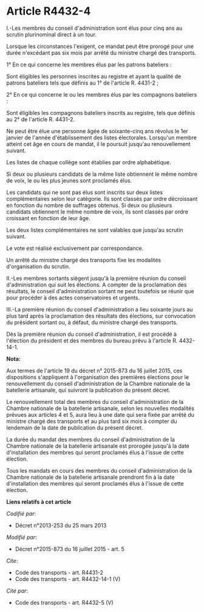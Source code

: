 # Article R4432-4

I.-Les membres du conseil d'administration sont élus pour cinq ans au scrutin plurinominal direct à un tour. 

Lorsque les circonstances l'exigent, ce mandat peut être prorogé pour une durée n'excédant pas six mois par arrêté du
ministre chargé des transports. 

1° En ce qui concerne les membres élus par les patrons bateliers : 

Sont éligibles les personnes inscrites au registre et ayant la qualité de patrons bateliers tels que définis au 1° de
l'article R. 4431-2 ; 

2° En ce qui concerne le ou les membres élus par les compagnons bateliers : 

Sont éligibles les compagnons bateliers inscrits au registre, tels que définis au 2° de l'article R. 4431-2. 

Ne peut être élue une personne âgée de soixante-cinq ans révolus le 1er janvier de l'année d'établissement des listes
électorales. Lorsqu'un membre atteint cet âge en cours de mandat, il le poursuit jusqu'au renouvellement suivant. 

Les listes de chaque collège sont établies par ordre alphabétique. 

Si deux ou plusieurs candidats de la même liste obtiennent le même nombre de voix, le ou les plus jeunes sont proclamés
élus. 

Les candidats qui ne sont pas élus sont inscrits sur deux listes complémentaires selon leur catégorie. Ils sont classés par
ordre décroissant en fonction du nombre de suffrages obtenus. Si deux ou plusieurs candidats obtiennent le même nombre de
voix, ils sont classés par ordre croissant en fonction de leur âge. 

Les deux listes complémentaires ne sont valables que jusqu'au scrutin suivant. 

Le vote est réalisé exclusivement par correspondance. 

Un arrêté du ministre chargé des transports fixe les modalités d'organisation du scrutin. 

II.-Les membres sortants siègent jusqu'à la première réunion du conseil d'administration qui suit les élections. A compter de
la proclamation des résultats, le conseil d'administration sortant ne peut toutefois se réunir que pour procéder à des actes
conservatoires et urgents. 

III.-La première réunion du conseil d'administration a lieu soixante jours au plus tard après la proclamation des résultats
des élections, sur convocation du président sortant ou, à défaut, du ministre chargé des transports. 

Dès la première réunion du conseil d'administration, il est procédé à l'élection du président et des membres du bureau prévu
à l'article R. 4432-14-1.

**Nota:**

Aux termes de l'article 19 du décret n° 2015-873 du 16 juillet 2015, ces dispositions s'appliquent à l'organisation des
premières élections pour le renouvellement du conseil d'administration de la Chambre nationale de la batellerie artisanale,
qui suivront la publication du présent décret.

Le renouvellement total des membres du conseil d'administration de la Chambre nationale de la batellerie artisanale, selon
les nouvelles modalités prévues aux articles 4 et 5, aura lieu à une date qui sera fixée par arrêté du ministre chargé des
transports et au plus tard six mois à compter du lendemain de la date de publication du présent décret.

La durée du mandat des membres du conseil d'administration de la Chambre nationale de la batellerie artisanale est prorogée
jusqu'à la date d'installation des membres qui seront proclamés élus à l'issue de cette élection.

Tous les mandats en cours des membres du conseil d'administration de la Chambre nationale de la batellerie artisanale
prendront fin à la date d'installation des membres qui seront proclamés élus à l'issue de cette élection.

**Liens relatifs à cet article**

_Codifié par_:

  - Décret n°2013-253 du 25 mars 2013

_Modifié par_:

  - Décret n°2015-873 du 16 juillet 2015 - art. 5

_Cite_:

  - Code des transports - art. R4431-2
  - Code des transports - art. R4432-14-1 (V)

_Cité par_:

  - Code des transports - art. R4432-5 (V)
